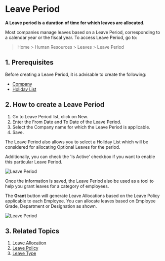 # Leave Period

**A Leave period is a duration of time for which leaves are allocated.**

Most companies manage leaves based on a Leave Period, corresponding to a calendar year or the fiscal year. To access Leave Period, go to:

> Home > Human Resources > Leaves > Leave Period 

## 1. Prerequisites

Before creating a Leave Period, it is advisable to create the following:

* [Company](/docs/user/manual/en/setting-up/company-setup)
* [Holiday List](/docs/user/manual/en/human-resources/holiday-list)

## 2. How to create a Leave Period

1. Go to Leave Period list, click on New.
1. Enter the From Date and To Date of the Leave Period.
1. Select the Company name for which the Leave Period is applicable.
1. Save.

The Leave Period also allows you to select a Holiday List which will be considered for allocating Optional Leaves for the period.

Additionally, you can check the 'Is Active' checkbox if you want to enable this particular Leave Period.


<img class="screenshot" alt="Leave Period"
	src="{{docs_base_url}}/assets/img/human-resources/leave-period.png">

Once the information is saved, the Leave Period also be used as a tool to help you grant leaves for a category of employees. 

The **Grant** button will generate Leave Allocations based on the Leave Policy applicable to each Employee. You can allocate leaves based on Employee Grade, Department or Designation as shown.


<img class="screenshot" alt="Leave Period"
	src="{{docs_base_url}}/assets/img/human-resources/grant-button.gif">


## 3. Related Topics

1. [Leave Allocation](/docs/user/manual/en/human-resources/leave-allocation)
1. [Leave Policy](/docs/user/manual/en/human-resources/leave-policy)
1. [Leave Type](/docs/user/manual/en/human-resources/leave-type)


